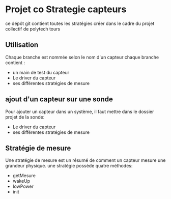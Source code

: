 # Projet co Strategie capteurs

ce dépôt git contient toutes les stratégies créer dans le cadre du projet collectif de polytech tours

## Utilisation
Chaque branche est nommée selon le nom d'un capteur 
chaque branche contient :
 - un main de test du capteur 
 - Le driver du capteur 
 - ses différentes stratégies de mesure 

## ajout d'un capteur sur une sonde 

Pour ajouter un capteur dans un système, il faut mettre dans le dossier projet de la sonde:
 - Le driver du capteur 
 - ses différentes stratégies de mesure

## Stratégie de mesure 

Une stratégie de mesure est un résumé de comment un capteur mesure une grandeur physique. une stratégie possède quatre méthodes:
- getMesure
- wakeUp
- lowPower
- init
